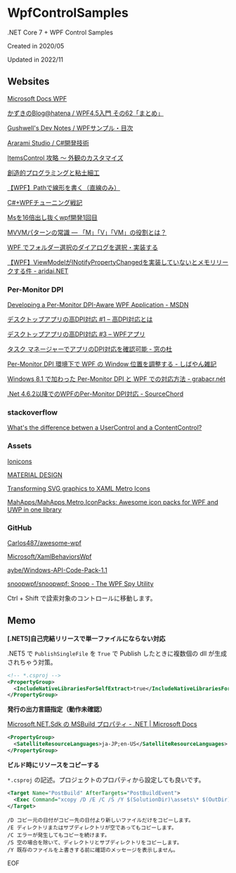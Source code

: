 # WpfControlSamples

.NET Core 7 + WPF Control Samples

Created in 2020/05

Updated in 2022/11


## Websites

[Microsoft Docs WPF](https://docs.microsoft.com/ja-jp/dotnet/framework/wpf/)

[かずきのBlog@hatena / WPF4.5入門 その62「まとめ」](https://blog.okazuki.jp/entry/2014/12/27/200015)

[Gushwell's Dev Notes / WPFサンプル・目次](http://gushwell.ldblog.jp/archives/52313900.html)

[Ararami Studio / C#開発技術](https://araramistudio.jimdo.com/%E6%8A%80%E8%A1%93%E6%83%85%E5%A0%B1/c-%E9%96%8B%E7%99%BA%E6%8A%80%E8%A1%93/)

[ItemsControl 攻略 ～ 外観のカスタマイズ](http://grabacr.net/archives/1240)

[創造的プログラミングと粘土細工](http://pro.art55.jp/)

[【WPF】Pathで線形を書く（直線のみ）](https://qiita.com/LemonLeaf/items/c089bbb497f53b59e0b4)

[C#+WPFチューニング戦記](http://proprogrammer.hatenadiary.jp/)

[Msを16倍出し抜くwpf開発1回目](https://www.slideshare.net/cct-inc/ms16wpf1)

[MVVMパターンの常識 ― 「M」「V」「VM」の役割とは？](https://www.atmarkit.co.jp/fdotnet/chushin/greatblogentry_02/greatblogentry_02_01.html)

[WPF でフォルダー選択のダイアログを選択・実装する](https://shikaku-sh.hatenablog.com/entry/wpf-folder-selection-dialog)

[【WPF】ViewModelがINotifyPropertyChangedを実装していないとメモリリークする件 - aridai.NET](https://aridai.net/articles/15.html)

### Per-Monitor DPI

[Developing a Per-Monitor DPI-Aware WPF Application - MSDN](http://msdn.microsoft.com/en-us/library/windows/desktop/ee308410(v=vs.85).aspx)

[デスクトップアプリの高DPI対応 #1 – 高DPI対応とは](https://nishy-software.com/ja/dev-sw/windows-high-dpi-desktop-app-1/)

[デスクトップアプリの高DPI対応 #3 – WPFアプリ](https://nishy-software.com/ja/dev-sw/windows-high-dpi-desktop-app-3/)

[タスク マネージャーでアプリのDPI対応を確認可能 - 窓の杜](https://forest.watch.impress.co.jp/docs/news/1148530.html)

[Per-Monitor DPI 環境下で WPF の Window 位置を調整する - しばやん雑記](https://blog.shibayan.jp/entry/20190612/1560267647)

[Windows 8.1 で加わった Per-Monitor DPI と WPF での対応方法 - grabacr.nét](http://grabacr.net/archives/1132)

[.Net 4.6.2以降でのWPFのPer-Monitor DPI対応 - SourceChord](http://sourcechord.hatenablog.com/entry/2016/12/14/081112)


### stackoverflow

[What's the difference betwen a UserControl and a ContentControl?](https://stackoverflow.com/questions/18781679/whats-the-difference-betwen-a-usercontrol-and-a-contentcontrol)

### Assets

[Ionicons](https://ionicons.com/)

[MATERIAL DESIGN](https://material.io/resources/icons/?style=baseline)

[Transforming SVG graphics to XAML Metro Icons](https://blogs.u2u.be/diederik/post/Transforming-SVG-graphics-to-XAML-Metro-Icons)

[MahApps/MahApps.Metro.IconPacks: Awesome icon packs for WPF and UWP in one library](https://github.com/MahApps/MahApps.Metro.IconPacks)

### GitHub

[Carlos487/awesome-wpf](https://github.com/Carlos487/awesome-wpf)

[Microsoft/XamlBehaviorsWpf](https://github.com/Microsoft/XamlBehaviorsWpf)

[aybe/Windows-API-Code-Pack-1.1](https://github.com/aybe/Windows-API-Code-Pack-1.1)

[snoopwpf/snoopwpf: Snoop - The WPF Spy Utility](https://github.com/snoopwpf/snoopwpf)

Ctrl + Shift で詮索対象のコントロールに移動します。

## Memo

**[.NET5]自己完結リリースで単一ファイルにならない対応**

.NET5 で `PublishSingleFile` を `True` で Publish したときに複数個の dll が生成されちゃう対策。

```xml
<!-- *.csproj -->
<PropertyGroup>
  <IncludeNativeLibrariesForSelfExtract>true</IncludeNativeLibrariesForSelfExtract>
</PropertyGroup>
```

**発行の出力言語指定（動作未確認）**

[Microsoft.NET.Sdk の MSBuild プロパティ - .NET | Microsoft Docs](https://docs.microsoft.com/ja-jp/dotnet/core/project-sdk/msbuild-props#satelliteresourcelanguages)

```xml
<PropertyGroup>
  <SatelliteResourceLanguages>ja-JP;en-US</SatelliteResourceLanguages>
</PropertyGroup>
```

**ビルド時にリソースをコピーする**

`*.csproj` の記述。プロジェクトのプロパティから設定しても良いです。

```xml
<Target Name="PostBuild" AfterTargets="PostBuildEvent">
  <Exec Command="xcopy /D /E /C /S /Y $(SolutionDir)\assets\* $(OutDir)" />
</Target>
```

```
/D コピー元の日付がコピー先の日付より新しいファイルだけをコピーします。
/E ディレクトリまたはサブディレクトリが空であってもコピーします。
/C エラーが発生してもコピーを続けます。
/S 空の場合を除いて、ディレクトリとサブディレクトリをコピーします。
/Y 既存のファイルを上書きする前に確認のメッセージを表示しません。
```

EOF

